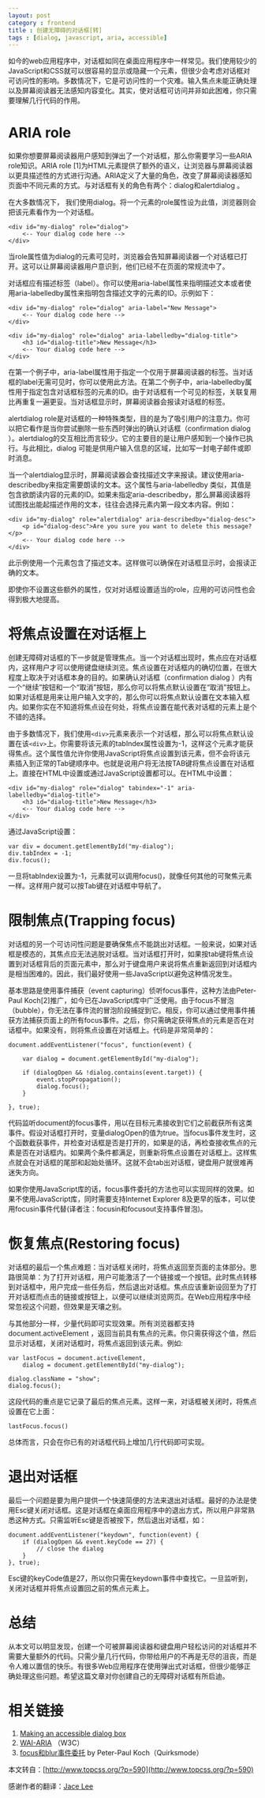```yaml
---
layout: post
category : frontend
title : 创建无障碍的对话框[转]
tags : [dialog, javascript, aria, accessible]
---
```


如今的web应用程序中，对话框如同在桌面应用程序中一样常见。我们使用较少的JavaScript和CSS就可以很容易的显示或隐藏一个元素，但很少会考虑对话框对可访问性的影响。多数情况下，它是可访问性的一个灾难。输入焦点未能正确处理以及屏幕阅读器无法感知内容变化。其实，使对话框可访问并非如此困难，你只需要理解几行代码的作用。

ARIA role
===============

如果你想要屏幕阅读器用户感知到弹出了一个对话框，那么你需要学习一些ARIA role知识。ARIA role [1]为HTML元素提供了额外的语义，让浏览器与屏幕阅读器以更具描述性的方式进行沟通。ARIA定义了大量的角色，改变了屏幕阅读器感知页面中不同元素的方式。与对话框有关的角色有两个：dialog和alertdialog 。

在大多数情况下， 我们使用dialog。将一个元素的role属性设为此值，浏览器则会把该元素看作为一个对话框。

    <div id="my-dialog" role="dialog">
        <-- Your dialog code here -->
    </div>

当role属性值为dialog的元素可见时，浏览器会告知屏幕阅读器一个对话框已打开。这可以让屏幕阅读器用户意识到，他们已经不在页面的常规流中了。

对话框应有描述标签（label）。你可以使用aria-label属性来指明描述文本或者使用aria-labelledby属性来指明包含描述文字的元素的ID。示例如下：

    <div id="my-dialog" role="dialog" aria-label="New Message">
        <-- Your dialog code here -->
    </div>

    <div id="my-dialog" role="dialog" aria-labelledby="dialog-title">
        <h3 id="dialog-title">New Message</h3>
        <-- Your dialog code here -->
    </div>

在第一个例子中，aria-label属性用于指定一个仅用于屏幕阅读器的标签。当对话框的label无需可见时，你可以使用此方法。在第二个例子中，aria-labelledby属性用于指定包含对话框标签的元素的ID。由于对话框有一个可见的标签，关联复用比再重复一遍更妥。当对话框显示时，屏幕阅读器会报读对话框的标签。

alertdialog role是对话框的一种特殊类型，目的是为了吸引用户的注意力。你可以把它看作是当你尝试删除一些东西时弹出的确认对话框（confirmation dialog ）。alertdialog的交互相比而言较少。它的主要目的是让用户感知到一个操作已执行。与此相比，dialog 可能是供用户输入信息的区域，比如写一封电子邮件或即时消息。

当一个alertdialog显示时，屏幕阅读器会查找描述文字来报读。建议使用aria-describedby来指定需要朗读的文本。这个属性与aria-labelledby 类似，其值是包含欲朗读内容的元素的ID。如果未指定aria-describedby，那么屏幕阅读器将试图找出能起描述作用的文本，往往会选择元素内第一段文本内容。例如：

    <div id="my-dialog" role="alertdialog" aria-describedby="dialog-desc">
        <p id="dialog-desc">Are you sure you want to delete this message?</p>
        <-- Your dialog code here -->
    </div>

此示例使用一个元素包含了描述文本。这样做可以确保在对话框显示时，会报读正确的文本。

即使你不设置这些额外的属性，仅对对话框设置适当的role，应用的可访问性也会得到极大地提高。

将焦点设置在对话框上
===============

创建无障碍对话框的下一步就是管理焦点。当一个对话框出现时，焦点应在对话框内，这样用户才可以使用键盘继续浏览。焦点设置在对话框内的确切位置，在很大程度上取决于对话框本身的目的。如果确认对话框（confirmation dialog ）内有一个“继续”按钮和一个“取消”按钮，那么你可以将焦点默认设置在“取消”按钮上。如果对话框是用来让用户输入文字的，那么你可以将焦点默认设置在文本输入框内。如果你实在不知道将焦点设在何处，将焦点设置在能代表对话框的元素上是个不错的选择。

由于多数情况下，我们使用`<div>`元素来表示一个对话框，那么可以将焦点默认设置在该`<div>`上。你需要将该元素的tabIndex属性设置为-1，这样这个元素才能获得焦点。这个属性值允许你使用JavaScript将焦点设置到该元素，但不会将该元素插入到正常的Tab键顺序中。也就是说用户将无法按TAB键将焦点设置在对话框上。直接在HTML中设置或通过JavaScript设置都可以。在HTML中设置：

    <div id="my-dialog" role="dialog" tabindex="-1" aria-labelledby="dialog-title">
        <h3 id="dialog-title">New Message</h3>
        <-- Your dialog code here -->
    </div>

通过JavaScript设置：

    var div = document.getElementById("my-dialog");
    div.tabIndex = -1;
    div.focus();

一旦将tabIndex设置为-1，元素就可以调用focus()，就像任何其他的可聚焦元素一样。这样用户就可以按Tab键在对话框中导航了。

限制焦点(Trapping focus)
===============

对话框的另一个可访问性问题是要确保焦点不能跳出对话框。一般来说，如果对话框是模态的，其焦点应无法逃脱对话框。当对话框打开时，如果按tab键将焦点设置到对话框背后的页面元素中，那么对于键盘用户来说将焦点重新返回到对话框内是相当困难的。因此，我们最好使用一些JavaScript以避免这种情况发生。

基本思路是使用事件捕获（event capturing）侦听focus事件，这种方法由Peter-Paul Koch[2]推广，如今已在JavaScript库中广泛使用。由于focus不冒泡（bubble），你无法在事件流的冒泡阶段捕捉到它。相反，你可以通过使用事件捕获方法捕获页面上的所有focus事件。之后，你只需确定获得焦点的元素是否在对话框中。如果没有，则将焦点设置在对话框上。代码是非常简单的：

    document.addEventListener("focus", function(event) {

        var dialog = document.getElementById("my-dialog");

        if (dialogOpen && !dialog.contains(event.target)) {
            event.stopPropagation();
            dialog.focus();
        }

    }, true);

代码监听document的focus事件，用以在目标元素接收到它们之前截获所有这类事件。假设对话框打开时，变量dialogOpen的值为true。当focus事件发生时，这个函数截获事件，并检查对话框是否是打开的，如果是的话，再检查接收焦点的元素是否在对话框内。如果两个条件都满足，则重新将焦点设置在对话框上。这样焦点就会在对话框的尾部和起始处循环。这就不会tab出对话框，键盘用户就很难再迷失方向。

如果你使用JavaScript库的话，focus事件委托的方法也可以实现同样的效果。如果不使用JavaScript库，同时需要支持Internet Explorer 8及更早的版本，可以使用focusin事件代替(译者注：focusin和focusout支持事件冒泡)。

恢复焦点(Restoring focus)
===============

对话框的最后一个焦点难题：当对话框关闭时，将焦点返回至页面的主体部分。思路很简单：为了打开对话框，用户可能激活了一个链接或一个按钮。此时焦点转移到对话框中，用户完成一些任务后，然后退出对话框。焦点应该重新设回至为了打开对话框而点击的链接或按钮上，以便可以继续浏览网页。在Web应用程序中经常忽视这个问题，但效果是天壤之别。

与其他部分一样，少量代码即可实现效果。所有浏览器都支持document.activeElement ，返回当前具有焦点的元素。你只需获得这个值，然后显示对话框，关闭对话框时，将焦点返回到该元素。例如:

    var lastFocus = document.activeElement,
        dialog = document.getElementById("my-dialog");

    dialog.className = "show";
    dialog.focus();

这段代码的重点是它记录了最后的焦点元素。这样一来，对话框被关闭时，将焦点设置在它上面：

    lastFocus.focus()

总体而言，只会在你已有的对话框代码上增加几行代码即可实现。

退出对话框
===============

最后一个问题是要为用户提供一个快速简便的方法来退出对话框。最好的办法是使用Esc键关闭对话框。这是对话框在桌面应用程序中的退出方式，所以用户非常熟悉这种方式。只需监听Esc键是否被按下，然后退出对话框，如：

    document.addEventListener("keydown", function(event) {
        if (dialogOpen && event.keyCode == 27) {
            // close the dialog
        }
    }, true);

Esc键的keyCode值是27，所以你只需在keydown事件中查找它。一旦监听到，关闭对话框并将焦点设置回之前的焦点元素上。

总结
===============

从本文可以明显发现，创建一个可被屏幕阅读器和键盘用户轻松访问的对话框并不需要大量额外的代码。只需少量几行代码，你带给用户的不再是无尽的沮丧，而是令人难以置信的快乐。有很多Web应用程序在使用弹出式对话框，但很少能够正确处理这些问题。希望这篇文章对你创建自己的无障碍对话框有所启迪。

相关链接
===============

1. [Making an accessible dialog box](http://www.nczonline.net/blog/2013/02/12/making-an-accessible-dialog-box/)
2. [WAI-ARIA](http://www.w3.org/WAI/intro/aria.php) （W3C）
3. [focus和blur事件委托](http://www.quirksmode.org/blog/archives/2008/04/delegating_the.html) by Peter-Paul Koch（Quirksmode）

本文转自：[http://www.topcss.org/?p=590](http://www.topcss.org/?p=590)

感谢作者的翻译：[Jace Lee](http://www.topcss.org/?page_id=2)